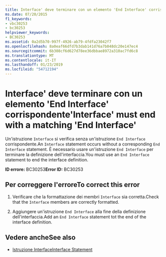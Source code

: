 ```yaml
---
title: Interface' deve terminare con un elemento 'End Interface' corrispondente
ms.date: 07/20/2015
f1_keywords:
- vbc30253
- bc30253
helpviewer_keywords:
- BC30253
ms.assetid: 0a2d5b70-997f-4926-ab79-4fdfa23042f7
ms.openlocfilehash: 8a0eaf66dfd7b3dab141d76a7b048dc20e147ec4
ms.sourcegitcommit: 6b308cf6d627d78ee36dbbae8972a310ac7fd6c8
ms.translationtype: MT
ms.contentlocale: it-IT
ms.lasthandoff: 01/23/2019
ms.locfileid: "54712194"
---
```

# <a name="interface-must-end-with-a-matching-end-interface"></a><span data-ttu-id="0b708-102">Interface' deve terminare con un elemento 'End Interface' corrispondente</span><span class="sxs-lookup"><span data-stu-id="0b708-102">'Interface' must end with a matching 'End Interface'</span></span>
<span data-ttu-id="0b708-103">Un'istruzione `Interface` si verifica senza un'istruzione `End Interface` corrispondente.</span><span class="sxs-lookup"><span data-stu-id="0b708-103">An `Interface` statement occurs without a corresponding `End Interface` statement.</span></span> <span data-ttu-id="0b708-104">È necessario usare un'istruzione `End Interface` per terminare la definizione dell'interfaccia.</span><span class="sxs-lookup"><span data-stu-id="0b708-104">You must use an `End Interface` statement to end the interface definition.</span></span>  
  
 <span data-ttu-id="0b708-105">**ID errore:** BC30253</span><span class="sxs-lookup"><span data-stu-id="0b708-105">**Error ID:** BC30253</span></span>  
  
## <a name="to-correct-this-error"></a><span data-ttu-id="0b708-106">Per correggere l'errore</span><span class="sxs-lookup"><span data-stu-id="0b708-106">To correct this error</span></span>  
  
1.  <span data-ttu-id="0b708-107">Verificare che la formattazione dei membri `Interface` sia corretta.</span><span class="sxs-lookup"><span data-stu-id="0b708-107">Check that the `Interface` members are correctly formatted.</span></span>  
  
2.  <span data-ttu-id="0b708-108">Aggiungere un'istruzione `End Interface` alla fine della definizione dell'interfaccia.</span><span class="sxs-lookup"><span data-stu-id="0b708-108">Add an `End Interface` statement tot the end of the interface definition.</span></span>  
  
## <a name="see-also"></a><span data-ttu-id="0b708-109">Vedere anche</span><span class="sxs-lookup"><span data-stu-id="0b708-109">See also</span></span>
- [<span data-ttu-id="0b708-110">Istruzione Interface</span><span class="sxs-lookup"><span data-stu-id="0b708-110">Interface Statement</span></span>](../../visual-basic/language-reference/statements/interface-statement.md)
